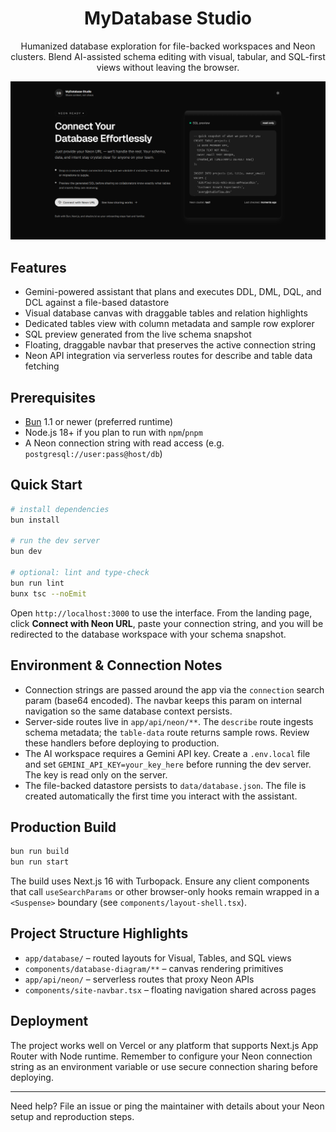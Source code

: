 <div align="center">

# MyDatabase Studio

Humanized database exploration for file-backed workspaces and Neon clusters. Blend AI-assisted schema editing with visual, tabular, and SQL-first views without leaving the browser.

<img src="./public/home.png" alt="Neon Schema Pilot landing page" width="960" />

</div>

## Features

- Gemini-powered assistant that plans and executes DDL, DML, DQL, and DCL against a file-based datastore
- Visual database canvas with draggable tables and relation highlights
- Dedicated tables view with column metadata and sample row explorer
- SQL preview generated from the live schema snapshot
- Floating, draggable navbar that preserves the active connection string
- Neon API integration via serverless routes for describe and table data fetching

## Prerequisites

- [Bun](https://bun.sh/) 1.1 or newer (preferred runtime)
- Node.js 18+ if you plan to run with `npm`/`pnpm`
- A Neon connection string with read access (e.g. `postgresql://user:pass@host/db`)

## Quick Start

```bash
# install dependencies
bun install

# run the dev server
bun dev

# optional: lint and type-check
bun run lint
bunx tsc --noEmit
```

Open `http://localhost:3000` to use the interface. From the landing page, click **Connect with Neon URL**, paste your connection string, and you will be redirected to the database workspace with your schema snapshot.

## Environment & Connection Notes

- Connection strings are passed around the app via the `connection` search param (base64 encoded). The navbar keeps this param on internal navigation so the same database context persists.
- Server-side routes live in `app/api/neon/**`. The `describe` route ingests schema metadata; the `table-data` route returns sample rows. Review these handlers before deploying to production.
- The AI workspace requires a Gemini API key. Create a `.env.local` file and set `GEMINI_API_KEY=your_key_here` before running the dev server. The key is read only on the server.
- The file-backed datastore persists to `data/database.json`. The file is created automatically the first time you interact with the assistant.

## Production Build

```bash
bun run build
bun run start
```

The build uses Next.js 16 with Turbopack. Ensure any client components that call `useSearchParams` or other browser-only hooks remain wrapped in a `<Suspense>` boundary (see `components/layout-shell.tsx`).

## Project Structure Highlights

- `app/database/` – routed layouts for Visual, Tables, and SQL views
- `components/database-diagram/**` – canvas rendering primitives
- `app/api/neon/` – serverless routes that proxy Neon APIs
- `components/site-navbar.tsx` – floating navigation shared across pages

## Deployment

The project works well on Vercel or any platform that supports Next.js App Router with Node runtime. Remember to configure your Neon connection string as an environment variable or use secure connection sharing before deploying.

---

Need help? File an issue or ping the maintainer with details about your Neon setup and reproduction steps.
